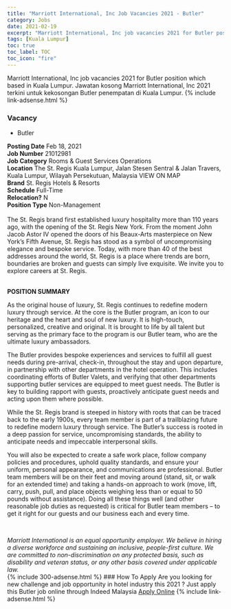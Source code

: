 ```yaml
---
title: "Marriott International, Inc Job Vacancies 2021 - Butler" 
category: Jobs 
date: 2021-02-19 
excerpt: "Marriott International, Inc job vacancies 2021 for Butler position which based in Kuala Lumpur. Jawatan kosong Marriott International, Inc 2021 terkini untuk kekosongan Butler penempatan di Kuala Lumpur" 
tags: [Kuala Lumpur] 
toc: true 
toc_label: TOC 
toc_icon: "fire" 
--- 
```


Marriott International, Inc job vacancies 2021 for Butler position which based in Kuala Lumpur. Jawatan kosong Marriott International, Inc 2021 terkini untuk kekosongan Butler penempatan di Kuala Lumpur. 
{% include link-adsense.html %} 
### Vacancy 
- Butler 
<div><div><div><b>Posting Date</b> Feb 18, 2021<br>
<b>Job Number</b> 21012981<br>
<b>Job Category</b> Rooms &amp; Guest Services Operations<br>
<b>Location</b> The St. Regis Kuala Lumpur, Jalan Stesen Sentral &amp; Jalan Travers, Kuala Lumpur, Wilayah Persekutuan, Malaysia VIEW ON MAP<br>
<b>Brand</b> St. Regis Hotels &amp; Resorts<br>
<b>Schedule</b> Full-Time<br>
<b>Relocation?</b> N<br>
<b>Position Type</b> Non-Management<br>
<br>
The St. Regis brand first established luxury hospitality more than 110 years ago, with the opening of the St. Regis New York. From the moment John Jacob Astor IV opened the doors of his Beaux-Arts masterpiece on New York&#8217;s Fifth Avenue, St. Regis has stood as a symbol of uncompromising elegance and bespoke service. Today, with more than 40 of the best addresses around the world, St. Regis is a place where trends are born, boundaries are broken and guests can simply live exquisite. We invite you to explore careers at St. Regis.</div><div><br>
<p><b>POSITION SUMMARY</b></p>
<p>As the original house of luxury, St. Regis continues to redefine modern luxury through service. At the core is the Butler program, an icon to our heritage and the heart and soul of new luxury. It is high-touch, personalized, creative and original. It is brought to life by all talent but serving as the primary face to the program is our Butler team, who are the ultimate luxury ambassadors.</p>
<p>The Butler provides bespoke experiences and services to fulfill all guest needs during pre-arrival, check-in, throughout the stay and upon departure, in partnership with other departments in the hotel operation. This includes coordinating efforts of Butler Valets, and verifying that other departments supporting butler services are equipped to meet guest needs. The Butler is key to building rapport with guests, proactively anticipate guest needs and acting upon them where possible.</p>
<p>While the St. Regis brand is steeped in history with roots that can be traced back to the early 1900s, every team member is part of a trailblazing future to redefine modern luxury through service. The Butler&#8217;s success is rooted in a deep passion for service, uncompromising standards, the ability to anticipate needs and impeccable interpersonal skills.</p>
<p>You will also be expected to create a safe work place, follow company policies and procedures, uphold quality standards, and ensure your uniform, personal appearance, and communications are professional. Butler team members will be on their feet and moving around (stand, sit, or walk for an extended time) and taking a hands-on approach to work (move, lift, carry, push, pull, and place objects weighing less than or equal to 50 pounds without assistance). Doing all these things well (and other reasonable job duties as requested) is critical for Butler team members &#8211; to get it right for our guests and our business each and every time.</p><br>
</div><p></p><i>Marriott International is an equal opportunity employer. We believe in hiring a diverse workforce and sustaining an inclusive, people-first culture. We are committed to non-discrimination on any protected basis, such as disability and veteran status, or any other basis covered under applicable law.</i></div></div> 
{% include 300-adsense.html %} 
### How To Apply 
Are you looking for new challenge and job opportunity in hotel industry this 2021 ?
Just apply this Butler job online through Indeed Malaysia 
<a href="https://malaysia.indeed.com/viewjob?jk=d5b38104e70682db" class="btn btn--info" target="_blank" rel="nofollow noopenner">Apply Online</a> 
{% include link-adsense.html %} 